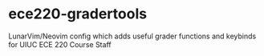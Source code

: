 # ece220-gradertools
LunarVim/Neovim config which adds useful grader functions and keybinds for UIUC ECE 220 Course Staff
